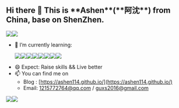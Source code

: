 <h2>
 Hi there 👋 This is **Ashen**(**阿沈**) from China, base on ShenZhen.
</h2>

<div class="skill"><img src="https://github-readme-stats.vercel.app/api?username=ashen114" /><img src="https://github-readme-stats.vercel.app/api/top-langs/?username=ashen114&hide=html&layout=compact" /></div>


- 🌱 I’m currently learning: <p class="fav"><img src="https://img.shields.io/badge/-JavaScript-F2AA24?style=flat-square&logo=JavaScript&logoColor=000" /><img src="https://img.shields.io/badge/-TypeScript-007ACC?style=flat-square&logo=TypeScript&logoColor=fff" /><img src="https://img.shields.io/badge/-Vue-1f8e3c?style=flat-square&logo=Vue.js&logoColor=fff" /><img src="https://img.shields.io/badge/-Node-333?style=flat-square&logo=Node.js&logoColor=#689F63" /><img src="https://img.shields.io/badge/-Electron-083a5e?style=flat-square&logo=Electron&logoColor=#9FEAF9" /><img src="https://img.shields.io/badge/-Webpack-2B3A42?style=flat-square&logo=Webpack&logoColor=#55A7DD" /><img src="https://img.shields.io/badge/-Angular-DD0031?style=flat-square&logo=Angular&logoColor=fff" /><img src="https://img.shields.io/badge/-React-282C34?style=flat-square&logo=React&logoColor=61DAFB" /></p> 
- 😄 Expect: Raise skills && Live better
- 📫 You can find me on 
  - Blog : [https://ashen114.github.io/](https://ashen114.github.io/)
  - Email: 1215772764@qq.com / guxs2016@gmail.com

<div class="repo"><a href="https://github.com/ashen114"><img src="https://github-readme-stats.vercel.app/api/pin/?username=ashen114&repo=ashen114" /></a><a href="https://github.com/ashen114/CodingFun"><img src="https://github-readme-stats.vercel.app/api/pin/?username=ashen114&repo=CodingFun" /></a></div>
